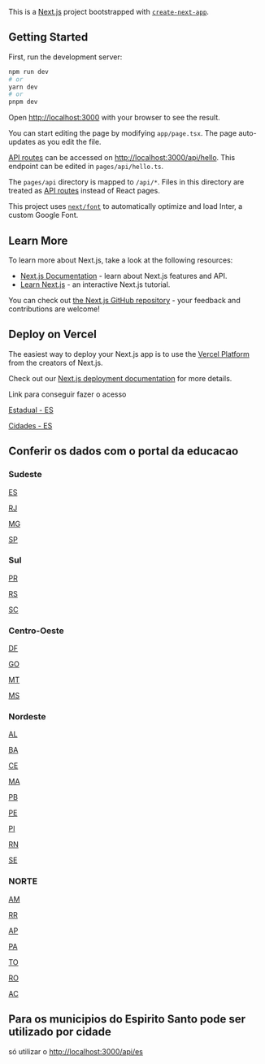 This is a [Next.js](https://nextjs.org/) project bootstrapped with [`create-next-app`](https://github.com/vercel/next.js/tree/canary/packages/create-next-app).

## Getting Started

First, run the development server:

```bash
npm run dev
# or
yarn dev
# or
pnpm dev
```

Open [http://localhost:3000](http://localhost:3000) with your browser to see the result.

You can start editing the page by modifying `app/page.tsx`. The page auto-updates as you edit the file.

[API routes](https://nextjs.org/docs/api-routes/introduction) can be accessed on [http://localhost:3000/api/hello](http://localhost:3000/api/hello). This endpoint can be edited in `pages/api/hello.ts`.

The `pages/api` directory is mapped to `/api/*`. Files in this directory are treated as [API routes](https://nextjs.org/docs/api-routes/introduction) instead of React pages.

This project uses [`next/font`](https://nextjs.org/docs/basic-features/font-optimization) to automatically optimize and load Inter, a custom Google Font.

## Learn More

To learn more about Next.js, take a look at the following resources:

- [Next.js Documentation](https://nextjs.org/docs) - learn about Next.js features and API.
- [Learn Next.js](https://nextjs.org/learn) - an interactive Next.js tutorial.

You can check out [the Next.js GitHub repository](https://github.com/vercel/next.js/) - your feedback and contributions are welcome!

## Deploy on Vercel

The easiest way to deploy your Next.js app is to use the [Vercel Platform](https://vercel.com/new?utm_medium=default-template&filter=next.js&utm_source=create-next-app&utm_campaign=create-next-app-readme) from the creators of Next.js.

Check out our [Next.js deployment documentation](https://nextjs.org/docs/deployment) for more details.

Link para conseguir fazer o acesso

[Estadual - ES](http://educacao.dadosabertosbr.com/api/escolas/buscaavancada?situacaoFuncionamento=1&tipoLocalizacao=1&cidade=3205309&dependenciaAdministrativa=2&situacaoFuncionamento=1&regulamentada=1)

[Cidades - ES](http://educacao.dadosabertosbr.com/api/cidades/es)

## Conferir os dados com o portal da educacao

### Sudeste
[ES](http://educacao.dadosabertosbr.com/api/escolas/buscaavancada?situacaoFuncionamento=1&tipoLocalizacao=1&regulamentada=1&dependenciaAdministrativa=2&estado=es)

[RJ](http://educacao.dadosabertosbr.com/api/escolas/buscaavancada?situacaoFuncionamento=1&tipoLocalizacao=1&regulamentada=1&dependenciaAdministrativa=2&estado=rj)

[MG](educacao.dadosabertosbr.com/api/escolas/buscaavancada?situacaoFuncionamento=1&tipoLocalizacao=1&regulamentada=1&dependenciaAdministrativa=2&estado=mg)

[SP](http://educacao.dadosabertosbr.com/api/escolas/buscaavancada?situacaoFuncionamento=1&tipoLocalizacao=1&regulamentada=1&dependenciaAdministrativa=2&estado=sp)

### Sul
[PR](http://educacao.dadosabertosbr.com/api/escolas/buscaavancada?situacaoFuncionamento=1&tipoLocalizacao=1&regulamentada=1&dependenciaAdministrativa=2&estado=pr)

[RS](http://educacao.dadosabertosbr.com/api/escolas/buscaavancada?situacaoFuncionamento=1&tipoLocalizacao=1&regulamentada=1&dependenciaAdministrativa=2&estado=rs)

[SC](http://educacao.dadosabertosbr.com/api/escolas/buscaavancada?situacaoFuncionamento=1&tipoLocalizacao=1&regulamentada=1&dependenciaAdministrativa=2&estado=sc)

### Centro-Oeste
[DF](http://educacao.dadosabertosbr.com/api/escolas/buscaavancada?situacaoFuncionamento=1&tipoLocalizacao=1&regulamentada=1&dependenciaAdministrativa=2&estado=df)

[GO](http://educacao.dadosabertosbr.com/api/escolas/buscaavancada?situacaoFuncionamento=1&tipoLocalizacao=1&regulamentada=1&dependenciaAdministrativa=2&estado=go)

[MT](http://educacao.dadosabertosbr.com/api/escolas/buscaavancada?situacaoFuncionamento=1&tipoLocalizacao=1&regulamentada=1&dependenciaAdministrativa=2&estado=mt)

[MS](http://educacao.dadosabertosbr.com/api/escolas/buscaavancada?situacaoFuncionamento=1&tipoLocalizacao=1&regulamentada=1&dependenciaAdministrativa=2&estado=ms)

### Nordeste
[AL](http://educacao.dadosabertosbr.com/api/escolas/buscaavancada?situacaoFuncionamento=1&tipoLocalizacao=1&regulamentada=1&dependenciaAdministrativa=2&estado=al)

[BA](http://educacao.dadosabertosbr.com/api/escolas/buscaavancada?situacaoFuncionamento=1&tipoLocalizacao=1&regulamentada=1&dependenciaAdministrativa=2&estado=ba)

[CE](http://educacao.dadosabertosbr.com/api/escolas/buscaavancada?situacaoFuncionamento=1&tipoLocalizacao=1&regulamentada=1&dependenciaAdministrativa=2&estado=ce)

[MA](http://educacao.dadosabertosbr.com/api/escolas/buscaavancada?situacaoFuncionamento=1&tipoLocalizacao=1&regulamentada=1&dependenciaAdministrativa=2&estado=ma)

[PB](http://educacao.dadosabertosbr.com/api/escolas/buscaavancada?situacaoFuncionamento=1&tipoLocalizacao=1&regulamentada=1&dependenciaAdministrativa=2&estado=pb)

[PE](http://educacao.dadosabertosbr.com/api/escolas/buscaavancada?situacaoFuncionamento=1&tipoLocalizacao=1&regulamentada=1&dependenciaAdministrativa=2&estado=pe)

[PI](http://educacao.dadosabertosbr.com/api/escolas/buscaavancada?situacaoFuncionamento=1&tipoLocalizacao=1&regulamentada=1&dependenciaAdministrativa=2&estado=pi)

[RN](http://educacao.dadosabertosbr.com/api/escolas/buscaavancada?situacaoFuncionamento=1&tipoLocalizacao=1&regulamentada=1&dependenciaAdministrativa=2&estado=rn)

[SE](http://educacao.dadosabertosbr.com/api/escolas/buscaavancada?situacaoFuncionamento=1&tipoLocalizacao=1&regulamentada=1&dependenciaAdministrativa=2&estado=se)

### NORTE

[AM](http://educacao.dadosabertosbr.com/api/escolas/buscaavancada?situacaoFuncionamento=1&tipoLocalizacao=1&regulamentada=1&dependenciaAdministrativa=2&estado=am)

[RR](http://educacao.dadosabertosbr.com/api/escolas/buscaavancada?situacaoFuncionamento=1&tipoLocalizacao=1&regulamentada=1&dependenciaAdministrativa=2&estado=rr)

[AP](http://educacao.dadosabertosbr.com/api/escolas/buscaavancada?situacaoFuncionamento=1&tipoLocalizacao=1&regulamentada=1&dependenciaAdministrativa=2&estado=ap)

[PA](http://educacao.dadosabertosbr.com/api/escolas/buscaavancada?situacaoFuncionamento=1&tipoLocalizacao=1&regulamentada=1&dependenciaAdministrativa=2&estado=pa)

[TO](http://educacao.dadosabertosbr.com/api/escolas/buscaavancada?situacaoFuncionamento=1&tipoLocalizacao=1&regulamentada=1&dependenciaAdministrativa=2&estado=to)

[RO](http://educacao.dadosabertosbr.com/api/escolas/buscaavancada?situacaoFuncionamento=1&tipoLocalizacao=1&regulamentada=1&dependenciaAdministrativa=2&estado=ro)

[AC](http://educacao.dadosabertosbr.com/api/escolas/buscaavancada?situacaoFuncionamento=1&tipoLocalizacao=1&regulamentada=1&dependenciaAdministrativa=2&estado=ac)

## Para os municipios do Espirito Santo pode ser utilizado por cidade

só utilizar o [http://localhost:3000/api/es](http://localhost:3000/api/es)



